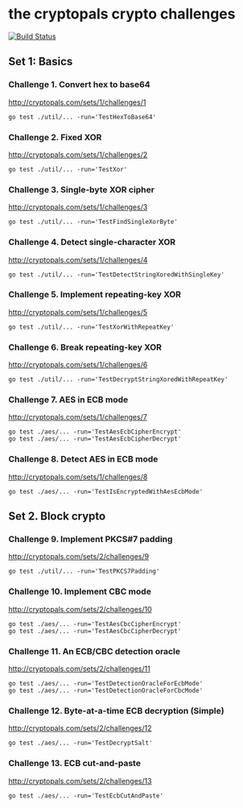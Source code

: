 # the cryptopals crypto challenges

[![Build Status](https://circleci.com/gh/larrylv/cryptopals/tree/master.svg?style=shield&circle-token=2f0ef05b1a06905e660a9890231523430ea3b966)](https://circleci.com/gh/larrylv/cryptopals/tree/master)

## Set 1: Basics

### Challenge 1. Convert hex to base64

http://cryptopals.com/sets/1/challenges/1

```
go test ./util/... -run='TestHexToBase64'
```

### Challenge 2. Fixed XOR

http://cryptopals.com/sets/1/challenges/2

```
go test ./util/... -run='TestXor'
```

### Challenge 3. Single-byte XOR cipher

http://cryptopals.com/sets/1/challenges/3

```
go test ./util/... -run='TestFindSingleXorByte'
```

### Challenge 4. Detect single-character XOR

http://cryptopals.com/sets/1/challenges/4

```
go test ./util/... -run='TestDetectStringXoredWithSingleKey'
```

### Challenge 5. Implement repeating-key XOR

http://cryptopals.com/sets/1/challenges/5

```
go test ./util/... -run='TestXorWithRepeatKey'
```

### Challenge 6. Break repeating-key XOR

http://cryptopals.com/sets/1/challenges/6

```
go test ./util/... -run='TestDecryptStringXoredWithRepeatKey'
```

### Challenge 7. AES in ECB mode

http://cryptopals.com/sets/1/challenges/7

```
go test ./aes/... -run='TestAesEcbCipherEncrypt'
go test ./aes/... -run='TestAesEcbCipherDecrypt'
```

### Challenge 8. Detect AES in ECB mode

http://cryptopals.com/sets/1/challenges/8

```
go test ./aes/... -run='TestIsEncryptedWithAesEcbMode'
```

## Set 2. Block crypto

### Challenge 9. Implement PKCS#7 padding

http://cryptopals.com/sets/2/challenges/9

```
go test ./util/... -run='TestPKCS7Padding'
```

### Challenge 10. Implement CBC mode

http://cryptopals.com/sets/2/challenges/10

```
go test ./aes/... -run='TestAesCbcCipherEncrypt'
go test ./aes/... -run='TestAesCbcCipherDecrypt'
```

### Challenge 11. An ECB/CBC detection oracle

http://cryptopals.com/sets/2/challenges/11

```
go test ./aes/... -run='TestDetectionOracleForEcbMode'
go test ./aes/... -run='TestDetectionOracleForCbcMode'
```

### Challenge 12. Byte-at-a-time ECB decryption (Simple)

http://cryptopals.com/sets/2/challenges/12

```
go test ./aes/... -run='TestDecryptSalt'
```

### Challenge 13. ECB cut-and-paste

http://cryptopals.com/sets/2/challenges/13

```
go test ./aes/... -run='TestEcbCutAndPaste'
```
